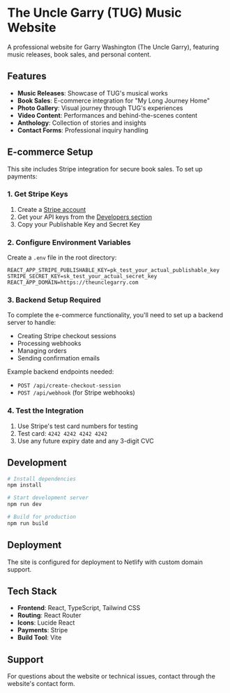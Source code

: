# The Uncle Garry (TUG) Music Website

A professional website for Garry Washington (The Uncle Garry), featuring music releases, book sales, and personal content.

## Features

- **Music Releases**: Showcase of TUG's musical works
- **Book Sales**: E-commerce integration for "My Long Journey Home"
- **Photo Gallery**: Visual journey through TUG's experiences
- **Video Content**: Performances and behind-the-scenes content
- **Anthology**: Collection of stories and insights
- **Contact Forms**: Professional inquiry handling

## E-commerce Setup

This site includes Stripe integration for secure book sales. To set up payments:

### 1. Get Stripe Keys

1. Create a [Stripe account](https://dashboard.stripe.com/register)
2. Get your API keys from the [Developers section](https://dashboard.stripe.com/apikeys)
3. Copy your Publishable Key and Secret Key

### 2. Configure Environment Variables

Create a `.env` file in the root directory:

```env
REACT_APP_STRIPE_PUBLISHABLE_KEY=pk_test_your_actual_publishable_key
STRIPE_SECRET_KEY=sk_test_your_actual_secret_key
REACT_APP_DOMAIN=https://theunclegarry.com
```

### 3. Backend Setup Required

To complete the e-commerce functionality, you'll need to set up a backend server to handle:

- Creating Stripe checkout sessions
- Processing webhooks
- Managing orders
- Sending confirmation emails

Example backend endpoints needed:
- `POST /api/create-checkout-session`
- `POST /api/webhook` (for Stripe webhooks)

### 4. Test the Integration

1. Use Stripe's test card numbers for testing
2. Test card: `4242 4242 4242 4242`
3. Use any future expiry date and any 3-digit CVC

## Development

```bash
# Install dependencies
npm install

# Start development server
npm run dev

# Build for production
npm run build
```

## Deployment

The site is configured for deployment to Netlify with custom domain support.

## Tech Stack

- **Frontend**: React, TypeScript, Tailwind CSS
- **Routing**: React Router
- **Icons**: Lucide React
- **Payments**: Stripe
- **Build Tool**: Vite

## Support

For questions about the website or technical issues, contact through the website's contact form.